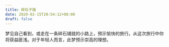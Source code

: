 ```yaml
---
title: 碎石子路
date: 2020-02-15T20:54:12+08:00
draft: false
---
```


梦见自己看到，或走在一条碎石铺就的小路上，预示愉快的旅行。从这次旅行中你将获益匪浅。对于年轻人而言，此梦预示崇高的理想。